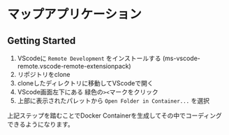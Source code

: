 # マップアプリケーション

## Getting Started

1. VScodeに `Remote Development` をインストールする (ms-vscode-remote.vscode-remote-extensionpack)
2. リポジトリをclone
3. cloneしたディレクトリに移動してVScodeで開く
4. VScode画面左下にある 緑色の`><`マークをクリック
5. 上部に表示されたパレットから `Open Folder in Container...` を選択

上記ステップを踏むことでDocker Containerを生成してその中でコーディングできるようになります。

